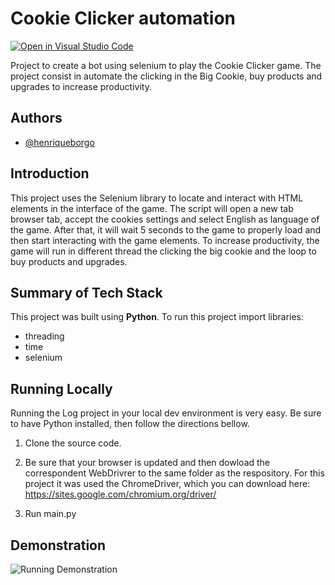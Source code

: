 
# Cookie Clicker automation
[![Open in Visual Studio Code](https://img.shields.io/badge/Open%20in%20VSCode-blue?logo=visualstudiocode)](https://vscode.dev/github/username/repo) 

Project to create a bot using selenium to play the Cookie Clicker game. The project consist in automate the clicking in the Big Cookie, buy products and upgrades to increase productivity. 




## Authors

- [@henriqueborgo](https://www.github.com/henriqueborgo)


## Introduction

This project uses the Selenium library to locate and interact with HTML elements in the interface of the game. The script will open a new tab browser tab, accept the cookies settings and select English as language of the game. After that, it will wait 5 seconds to the game to properly load and then start interacting with the game elements. To increase productivity, the game will run in different thread the clicking the big cookie and the loop to buy products and upgrades.











## Summary of Tech Stack

This project was built using **Python**.
To run this project import libraries:

- threading
- time
- selenium


    



## Running Locally

Running the Log project in your local dev environment is very easy. Be sure to have Python installed, then follow the directions bellow.

1. Clone the source code.

2. Be sure that your browser is updated and then dowload the correspondent WebDrivrer to the same folder as the respository. For this project it was used the ChromeDriver, which you can download here: https://sites.google.com/chromium.org/driver/ 

3. Run main.py


## Demonstration
![Running Demonstration](images/cookie_clicker_demonstration.gif)
